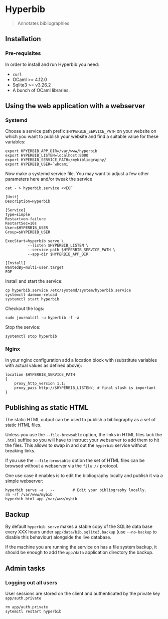Hyperbib
========

> Annotates bibliographies

## Installation

### Pre-requisites

In order to install and run Hyperbib you need: 

* `curl`
* OCaml >= 4.12.0 
* Sqlite3 >= v3.26.2
* A bunch of OCaml libraries.

## Using the web application with a webserver 

### Systemd 

Choose a service path prefix `$HYPERBIB_SERVICE_PATH` on your website on 
which you  want to publish your website and find a suitable value for
these variables:

```
export HPYERBIB_APP_DIR=/var/www/hyperbib
export HYPERBIB_LISTEN=localhost:8000
export HYPERBIB_SERVICE_PATH=/mybibliography/ 
export HYPERBIB_USER=`whoami`
```

Now make a systemd service file. You may want to adjust a few 
other parameters here and/or tweak the service 

```
cat - > hyperbib.service <<EOF

[Unit]
Description=Hyperbib

[Service]
Type=simple
Restart=on-failure
RestartSec=10s
User=$HYPERBIB_USER
Group=$HYPERBIB_USER

ExecStart=hyperbib serve \
          --listen $HYPERBIB_LISTEN \
          --service-path $HYPERBIB_SERVICE_PATH \
          --app-dir $HYPERBIB_APP_DIR

[Install]
WantedBy=multi-user.target
EOF
```

Install and start the service: 

```
cp hyperbib.service /etc/systemd/system/hyperbib.service
systemctl daemon-reload
systemctl start hyperbib 
```

Checkout the logs: 

```
sudo journalctl -u hyperbib -f -a
```

Stop the service:

```
systemctl stop hyperbib
```

### Nginx

In your nginx configuration add a location block with (substitute variables 
with actual values as defined above):

```
location $HYPERBIB_SERVICE_PATH
{
    proxy_http_version 1.1;
    proxy_pass http://$HYPERBIB_LISTEN/; # final slash is important
}
```

## Publishing as static HTML

The static HTML output can be used to publish a bibliography as a set
of static HTML files. 

Unless you use the `--file-browsable` option, the links in HTML files
lack the `.html` suffixe so you will have to instruct your webserver
to add them to hit the files. This allows to swap in and out the
`hyperbib` service without breaking links.

If you use the `--file-browsable` option the set of HTML files can be
browsed without a webserver via the `file://` protocol.

One use case it enables is to edit the bibliography locally and
publish it via a simple webserver:

```
hyperbib serve -a . --        # Edit your bibliography locally.
rm -rf /var/www/mybib     
hyperbib html app /var/www/mybib 
```

## Backup

By default `hyperbib serve` makes a stable copy of the SQLite data
base every XXX hours under `app/data/bib.sqlite3.backup` (use
`--no-backup` to disable this behaviour) alongside the live 
database. 

If the machine you are running the service on has a file system
backup, it should be enough to add the `app/data` application
directory the backup.

## Admin tasks

### Logging out all users 

User sessions are stored on the client and authenticated 
by the private key `app/auth.private` 

```
rm app/auth.private
sytemctl restart hyperbib 
```




